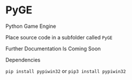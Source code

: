 # PyGE
Python Game Engine

Place source code in a subfolder called `PyGE`

Further Documentation Is Coming Soon

Dependencies

`pip install pypiwin32` or `pip3 install pypiwin32`
